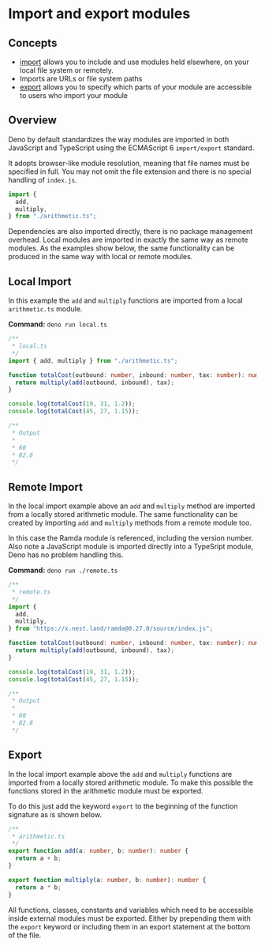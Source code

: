 <!-- L1..1
# Import and export modules
-->

# Import and export modules

<!-- L3..3
## Concepts
-->

## Concepts

<!-- L5..11
- [import](https://developer.mozilla.org/en-US/docs/Web/JavaScript/Reference/Statements/import)
  allows you to include and use modules held elsewhere, on your local file
  system or remotely.
- Imports are URLs or file system paths
- [export](https://developer.mozilla.org/en-US/docs/Web/JavaScript/Reference/Statements/export)
  allows you to specify which parts of your module are accessible to users who
  import your module
-->

- [import](https://developer.mozilla.org/en-US/docs/Web/JavaScript/Reference/Statements/import)
  allows you to include and use modules held elsewhere, on your local file
  system or remotely.
- Imports are URLs or file system paths
- [export](https://developer.mozilla.org/en-US/docs/Web/JavaScript/Reference/Statements/export)
  allows you to specify which parts of your module are accessible to users who
  import your module

<!-- L13..13
## Overview
-->

## Overview

<!-- L15..16
Deno by default standardizes the way modules are imported in both JavaScript and
TypeScript using the ECMAScript 6 `import/export` standard.
-->

Deno by default standardizes the way modules are imported in both JavaScript and
TypeScript using the ECMAScript 6 `import/export` standard.

<!-- L18..20
It adopts browser-like module resolution, meaning that file names must be
specified in full. You may not omit the file extension and there is no special
handling of `index.js`.
-->

It adopts browser-like module resolution, meaning that file names must be
specified in full. You may not omit the file extension and there is no special
handling of `index.js`.

<!-- L22..27
```js
import {
  add,
  multiply,
} from "./arithmetic.ts";
```
-->

```js
import {
  add,
  multiply,
} from "./arithmetic.ts";
```

<!-- L29..32
Dependencies are also imported directly, there is no package management
overhead. Local modules are imported in exactly the same way as remote modules.
As the examples show below, the same functionality can be produced in the same
way with local or remote modules.
-->

Dependencies are also imported directly, there is no package management
overhead. Local modules are imported in exactly the same way as remote modules.
As the examples show below, the same functionality can be produced in the same
way with local or remote modules.

<!-- L34..34
## Local Import
-->

## Local Import

<!-- L36..37
In this example the `add` and `multiply` functions are imported from a local
`arithmetic.ts` module.
-->

In this example the `add` and `multiply` functions are imported from a local
`arithmetic.ts` module.

<!-- L39..39
**Command:** `deno run local.ts`
-->

**Command:** `deno run local.ts`

<!-- L41..60
```ts
/**
 * local.ts
 */
import { add, multiply } from "./arithmetic.ts";

function totalCost(outbound: number, inbound: number, tax: number): number {
  return multiply(add(outbound, inbound), tax);
}

console.log(totalCost(19, 31, 1.2));
console.log(totalCost(45, 27, 1.15));

/**
 * Output
 *
 * 60
 * 82.8
 */
```
-->

```ts
/**
 * local.ts
 */
import { add, multiply } from "./arithmetic.ts";

function totalCost(outbound: number, inbound: number, tax: number): number {
  return multiply(add(outbound, inbound), tax);
}

console.log(totalCost(19, 31, 1.2));
console.log(totalCost(45, 27, 1.15));

/**
 * Output
 *
 * 60
 * 82.8
 */
```

<!-- L62..62
## Remote Import
-->

## Remote Import

<!-- L64..66
In the local import example above an `add` and `multiply` method are imported
from a locally stored arithmetic module. The same functionality can be created
by importing `add` and `multiply` methods from a remote module too.
-->

In the local import example above an `add` and `multiply` method are imported
from a locally stored arithmetic module. The same functionality can be created
by importing `add` and `multiply` methods from a remote module too.

<!-- L68..70
In this case the Ramda module is referenced, including the version number. Also
note a JavaScript module is imported directly into a TypeSript module, Deno has
no problem handling this.
-->

In this case the Ramda module is referenced, including the version number. Also
note a JavaScript module is imported directly into a TypeSript module, Deno has
no problem handling this.

<!-- L72..72
**Command:** `deno run ./remote.ts`
-->

**Command:** `deno run ./remote.ts`

<!-- L74..96
```ts
/**
 * remote.ts
 */
import {
  add,
  multiply,
} from "https://x.nest.land/ramda@0.27.0/source/index.js";

function totalCost(outbound: number, inbound: number, tax: number): number {
  return multiply(add(outbound, inbound), tax);
}

console.log(totalCost(19, 31, 1.2));
console.log(totalCost(45, 27, 1.15));

/**
 * Output
 *
 * 60
 * 82.8
 */
```
-->

```ts
/**
 * remote.ts
 */
import {
  add,
  multiply,
} from "https://x.nest.land/ramda@0.27.0/source/index.js";

function totalCost(outbound: number, inbound: number, tax: number): number {
  return multiply(add(outbound, inbound), tax);
}

console.log(totalCost(19, 31, 1.2));
console.log(totalCost(45, 27, 1.15));

/**
 * Output
 *
 * 60
 * 82.8
 */
```

<!-- L98..98
## Export
-->

## Export

<!-- L100..102
In the local import example above the `add` and `multiply` functions are
imported from a locally stored arithmetic module. To make this possible the
functions stored in the arithmetic module must be exported.
-->

In the local import example above the `add` and `multiply` functions are
imported from a locally stored arithmetic module. To make this possible the
functions stored in the arithmetic module must be exported.

<!-- L104..105
To do this just add the keyword `export` to the beginning of the function
signature as is shown below.
-->

To do this just add the keyword `export` to the beginning of the function
signature as is shown below.

<!-- L107..118
```ts
/**
 * arithmetic.ts
 */
export function add(a: number, b: number): number {
  return a + b;
}

export function multiply(a: number, b: number): number {
  return a * b;
}
```
-->

```ts
/**
 * arithmetic.ts
 */
export function add(a: number, b: number): number {
  return a + b;
}

export function multiply(a: number, b: number): number {
  return a * b;
}
```

<!-- L120..123
All functions, classes, constants and variables which need to be accessible
inside external modules must be exported. Either by prepending them with the
`export` keyword or including them in an export statement at the bottom of the
file.
-->

All functions, classes, constants and variables which need to be accessible
inside external modules must be exported. Either by prepending them with the
`export` keyword or including them in an export statement at the bottom of the
file.
